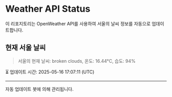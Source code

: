 
# Weather API Status

이 리포지토리는 OpenWeather API를 사용하여 서울의 날씨 정보를 자동으로 업데이트합니다.

## 현재 서울 날씨
> 서울의 현재 날씨: broken clouds, 온도: 16.44°C, 습도: 94%

⏳ 업데이트 시간: 2025-05-16 17:07:11 (UTC)

---
자동 업데이트 봇에 의해 관리됩니다.
